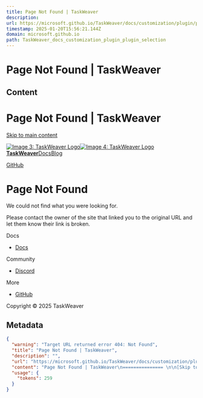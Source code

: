 ```yaml
---
title: Page Not Found | TaskWeaver
description: 
url: https://microsoft.github.io/TaskWeaver/docs/customization/plugin/plugin_selection
timestamp: 2025-01-20T15:56:21.144Z
domain: microsoft.github.io
path: TaskWeaver_docs_customization_plugin_plugin_selection
---
```


# Page Not Found | TaskWeaver



## Content

Page Not Found | TaskWeaver
=============== 

[Skip to main content](https://microsoft.github.io/TaskWeaver/docs/customization/plugin/plugin_selection#__docusaurus_skipToContent_fallback)

[![Image 3: TaskWeaver Logo](https://microsoft.github.io/TaskWeaver/img/logo.svg)![Image 4: TaskWeaver Logo](https://microsoft.github.io/TaskWeaver/img/logo.svg) **TaskWeaver**](https://microsoft.github.io/TaskWeaver/)[Docs](https://microsoft.github.io/TaskWeaver/docs/overview)[Blog](https://microsoft.github.io/TaskWeaver/blog)

[GitHub](https://github.com/microsoft/taskweaver/)

Page Not Found
==============

We could not find what you were looking for.

Please contact the owner of the site that linked you to the original URL and let them know their link is broken.

Docs

*   [Docs](https://microsoft.github.io/TaskWeaver/docs/overview)

Community

*   [Discord](https://discord.gg/Z56MXmZgMb)

More

*   [GitHub](https://github.com/microsoft/taskweaver/)

Copyright © 2025 TaskWeaver

## Metadata

```json
{
  "warning": "Target URL returned error 404: Not Found",
  "title": "Page Not Found | TaskWeaver",
  "description": "",
  "url": "https://microsoft.github.io/TaskWeaver/docs/customization/plugin/plugin_selection",
  "content": "Page Not Found | TaskWeaver\n=============== \n\n[Skip to main content](https://microsoft.github.io/TaskWeaver/docs/customization/plugin/plugin_selection#__docusaurus_skipToContent_fallback)\n\n[![Image 3: TaskWeaver Logo](https://microsoft.github.io/TaskWeaver/img/logo.svg)![Image 4: TaskWeaver Logo](https://microsoft.github.io/TaskWeaver/img/logo.svg) **TaskWeaver**](https://microsoft.github.io/TaskWeaver/)[Docs](https://microsoft.github.io/TaskWeaver/docs/overview)[Blog](https://microsoft.github.io/TaskWeaver/blog)\n\n[GitHub](https://github.com/microsoft/taskweaver/)\n\nPage Not Found\n==============\n\nWe could not find what you were looking for.\n\nPlease contact the owner of the site that linked you to the original URL and let them know their link is broken.\n\nDocs\n\n*   [Docs](https://microsoft.github.io/TaskWeaver/docs/overview)\n\nCommunity\n\n*   [Discord](https://discord.gg/Z56MXmZgMb)\n\nMore\n\n*   [GitHub](https://github.com/microsoft/taskweaver/)\n\nCopyright © 2025 TaskWeaver",
  "usage": {
    "tokens": 259
  }
}
```
